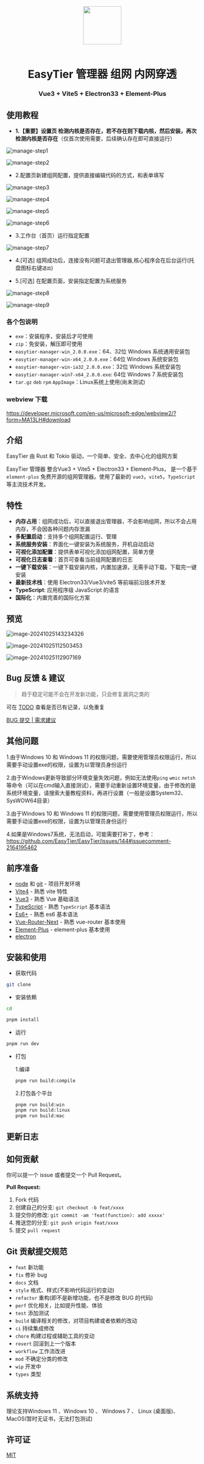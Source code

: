 <div align="center">  <img width="100" src="./public/logo.png"> <br> <br>
<h1>EasyTier 管理器 组网 内网穿透</h1>
<h3>Vue3 + Vite5 + Electron33 + Element-Plus</h3>
</div>

## 使用教程

- **1.【重要】设置页 检测内核是否存在，若不存在则下载内核，然后安装，再次检测内核是否存在**（仅首次使用需要，后续确认存在即可直接运行）

![manage-step1](./doc/assets/manage-step1.png)

![manage-step2](./doc/assets/manage-step2.png)

- 2.配置页新建组网配置，提供直接编辑代码的方式，和表单填写

![manage-step3](./doc/assets/manage-step3.png)

![manage-step4](./doc/assets/manage-step4.png)

![manage-step5](./doc/assets/manage-step5.png)

![manage-step6](./doc/assets/manage-step6.png)

- 3.工作台（首页）运行指定配置

![manage-step7](./doc/assets/manage-step7.png)

- 4.[可选] 组网成功后，连接没有问题可退出管理器,核心程序会在后台运行(托盘图标右键`退出`)

- 5.[可选] 在配置页面，安装指定配置为系统服务

![manage-step8](./doc/assets/manage-step8.png)

![manage-step9](./doc/assets/manage-step9.png)

### 各个包说明

- `exe`：安装程序，安装后才可使用
- `zip`：免安装，解压即可使用
- `easytier-manager-win_2.0.0.exe`：64、32位 Windows 系统通用安装包
- `easytier-manager-win-x64_2.0.0.exe`：64位 Windows 系统安装包
- `easytier-manager-win-ia32_2.0.0.exe`：32位 Windows 系统安装包
- `easytier-manager-win7-x64_2.0.0.exe`: 64位 Windows 7 系统安装包
- `tar.gz` `deb` `rpm` `AppImage`：Linux系统上使用(尚未测试)

### webview 下载

https://developer.microsoft.com/en-us/microsoft-edge/webview2/?form=MA13LH#download

## 介绍

EasyTier 由 Rust 和 Tokio 驱动，一个简单、安全、去中心化的组网方案

EasyTier 管理器 整合Vue3 + Vite5 + Electron33 + Element-Plus， 是一个基于 `element-plus` 免费开源的组网管理器。使用了最新的 `vue3`，`vite5`，`TypeScript` 等主流技术开发。

## 特性

- **内存占用**：组网成功后，可以直接退出管理器，不会影响组网，所以不会占用内存，不会因各种问题内存泄漏
- **多配置启动**：支持多个组网配置运行、管理
- **系统服务安装**：界面化一键安装为系统服务，开机自动启动
- **可视化添加配置**：提供表单可视化添加组网配置，简单方便
- **可视化日志查看**：首页可查看当前组网配置的日志
- **一键下载安装**：一键下载安装内核，内置加速源，无需手动下载，下载完一键安装
- **最新技术栈**：使用 Electron33/Vue3/vite5 等前端前沿技术开发
- **TypeScript**: 应用程序级 JavaScript 的语言
- **国际化**：内置完善的国际化方案

## 预览

![image-20241025143234326](./doc/assets/image-20241025143234326.png)

![image-20241025112503453](./doc/assets/image-20241025112503453.png)

![image-20241025112907169](./doc/assets/image-20241025112907169.png)

## Bug 反馈 & 建议

> 趋于稳定可能不会在开发新功能，只会修复漏洞之类的

可在 [TODO](./TODO.md) 查看是否已有记录，以免重复

[BUG 提交 | 需求建议](https://github.com/xlc520/easytier-manager/issues/new/choose)

## 其他问题

1.由于Windows 10 和 Windows 11 的权限问题，需要使用管理员权限运行，所以需要手动设置exe的权限，设置为以管理员身份运行

2.由于Windows更新导致部分环境变量失效问题，例如无法使用`ping` `wmic` `netsh`等命令（可以在cmd输入直接测试），需要手动重新设置环境变量，由于修改的是系统环境变量，请搜索大量教程资料，再进行设置（一般是设置System32、SysWOW64目录）

3.由于Windows 10 和 Windows 11 的权限问题，需要使用管理员权限运行，所以需要手动设置exe的权限，设置为以管理员身份运行

4.如果是Windows7系统，无法启动，可能需要打补丁，参考：https://github.com/EasyTier/EasyTier/issues/144#issuecomment-2164195462

## 前序准备

- [node](http://nodejs.org/) 和 [git](https://git-scm.com/) - 项目开发环境
- [Vite4](https://vitejs.dev/) - 熟悉 vite 特性
- [Vue3](https://v3.vuejs.org/) - 熟悉 Vue 基础语法
- [TypeScript](https://www.typescriptlang.org/) - 熟悉 `TypeScript` 基本语法
- [Es6+](http://es6.ruanyifeng.com/) - 熟悉 es6 基本语法
- [Vue-Router-Next](https://next.router.vuejs.org/) - 熟悉 vue-router 基本使用
- [Element-Plus](https://element-plus.org/) - element-plus 基本使用
- [electron](https://www.electronjs.org/zh/)

## 安装和使用

- 获取代码

```bash
git clone
```

- 安装依赖

```bash
cd

pnpm install

```

- 运行

```bash
pnpm run dev
```

- 打包

  1.编译

  ```bash
  pnpm run build:compile
  ```

  2.打包各个平台

  ```bash
  pnpm run build:win
  pnpm run build:linux
  pnpm run build:mac
  ```

## 更新日志

## 如何贡献

你可以提一个 issue 或者提交一个 Pull Request。

**Pull Request:**

1. Fork 代码
2. 创建自己的分支: `git checkout -b feat/xxxx`
3. 提交你的修改: `git commit -am 'feat(function): add xxxxx'`
4. 推送您的分支: `git push origin feat/xxxx`
5. 提交 `pull request`

## Git 贡献提交规范

- `feat` 新功能
- `fix` 修补 bug
- `docs` 文档
- `style` 格式、样式(不影响代码运行的变动)
- `refactor` 重构(即不是新增功能，也不是修改 BUG 的代码)
- `perf` 优化相关，比如提升性能、体验
- `test` 添加测试
- `build` 编译相关的修改，对项目构建或者依赖的改动
- `ci` 持续集成修改
- `chore` 构建过程或辅助工具的变动
- `revert` 回滚到上一个版本
- `workflow` 工作流改进
- `mod` 不确定分类的修改
- `wip` 开发中
- `types` 类型

## 系统支持

理论支持Windows 11 、Windows 10 、 Windows 7 、 Linux (桌面版)、MacOS(暂时无证书，无法打包测试)

## 许可证

[MIT](./LICENSE)
